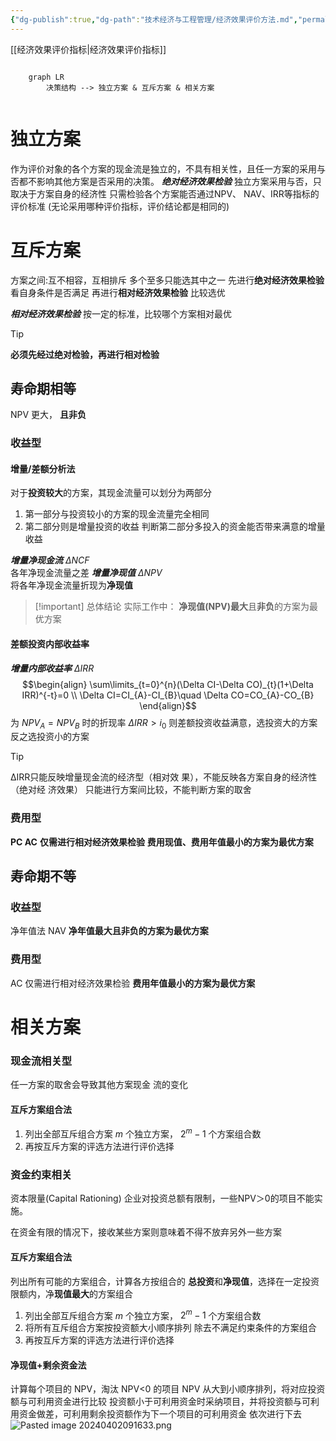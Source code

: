 ```yaml
---
{"dg-publish":true,"dg-path":"技术经济与工程管理/经济效果评价方法.md","permalink":"/技术经济与工程管理/经济效果评价方法/","dgPassFrontmatter":true,"noteIcon":"","created":"2024-04-16T13:01:27.456+08:00","updated":"2024-04-25T10:55:58.946+08:00"}
---
```


[[经济效果评价指标\|经济效果评价指标]]
```mermaid  

	graph LR
		决策结构 --> 独立方案 & 互斥方案 & 相关方案
		
```
# 独立方案
作为评价对象的各个方案的现金流是独立的，不具有相关性，且任一方案的采用与否都不影响其他方案是否采用的决策。
***绝对经济效果检验***
独立方案采用与否，只取决于方案自身的经济性
	只需检验各个方案能否通过NPV、 NAV、IRR等指标的评价标准 (无论采用哪种评价指标，评价结论都是相同的)
# 互斥方案
方案之间:互不相容，互相排斥
多个至多只能选其中之一
先进行**绝对经济效果检验**
	看自身条件是否满足
再进行**相对经济效果检验**
	比较选优

***相对经济效果检验***
按一定的标准，比较哪个方案相对最优
>[!tip] 
**必须先经过绝对检验，再进行相对检验**
## 寿命期相等
NPV 更大， **且非负**
### 收益型
#### 增量/差额分析法
对于**投资较大**的方案，其现金流量可以划分为两部分
1. 第一部分与投资较小的方案的现金流量完全相同
2. 第二部分则是增量投资的收益
判断第二部分多投入的资金能否带来满意的增量收益

***增量净现金流***  $\Delta NCF$   
各年净现金流量之差
***增量净现值***   $\Delta NPV$   
将各年净现金流量折现为**净现值**

>[!important] 总体结论
>实际工作中：
>**净现值(NPV)最大**且**非负**的方案为最优方案
#### 差额投资内部收益率
***增量内部收益率***  $\Delta IRR$  
$$\begin{align}
\sum\limits_{t=0}^{n}(\Delta CI-\Delta CO)_{t}(1+\Delta IRR)^{-t}=0 \\
\Delta CI=CI_{A}-CI_{B}\quad \Delta CO=CO_{A}-CO_{B}
\end{align}$$
为 $NPV_{A}=NPV_{B}$ 时的折现率
$\Delta IRR>i_{0}$
则差额投资收益满意，选投资大的方案
反之选投资小的方案
>[!tip] 
>ΔIRR只能反映增量现金流的经济型（相对效 果），不能反映各方案自身的经济性（绝对经 济效果）
>只能进行方案间比较，不能判断方案的取舍
### 费用型
**PC AC** 
**仅需进行相对经济效果检验**
**费用现值、费用年值最小的方案为最优方案**
## 寿命期不等
### 收益型
净年值法 NAV
**净年值最大且非负的方案为最优方案**
### 费用型
AC 
仅需进行相对经济效果检验
**费用年值最小的方案为最优方案**
# 相关方案
### 现金流相关型
任一方案的取舍会导致其他方案现金 流的变化
#### 互斥方案组合法
1. 列出全部互斥组合方案 
$m$ 个独立方案， $2^{m}-1$ 个方案组合数
2. 再按互斥方案的评选方法进行评价选择

### 资金约束相关
资本限量(Capital Rationing) 企业对投资总额有限制，一些NPV＞0的项目不能实施。

在资金有限的情况下，接收某些方案则意味着不得不放弃另外一些方案

#### 互斥方案组合法
列出所有可能的方案组合，计算各方按组合的 **总投资**和**净现值**，选择在一定投资限额内，净**现值最大**的方案组合

1. 列出全部互斥组合方案 
$m$ 个独立方案， $2^{m}-1$ 个方案组合数
2. 将所有互斥组合方案按投资额大小顺序排列
除去不满足约束条件的方案组合
3. 再按互斥方案的评选方法进行评价选择

#### 净现值+剩余资金法
计算每个项目的 NPV，淘汰 NPV<0 的项目
NPV 从大到小顺序排列，将对应投资额与可利用资金进行比较
投资额小于可利用资金时采纳项目，并将投资额与可利用资金做差，可利用剩余投资额作为下一个项目的可利用资金
依次进行下去
![Pasted image 20240402091633.png](/img/user/%E5%8A%9F%E8%83%BD%E6%80%A7%E6%96%87%E4%BB%B6%E5%A4%B9/%E8%BD%BD%E5%85%A5%E7%9A%84%E5%AA%92%E4%BD%93%E8%B5%84%E6%BA%90/Pasted%20image%2020240402091633.png)